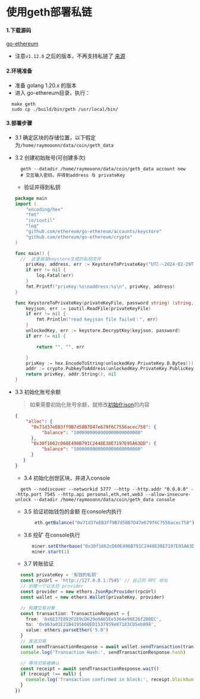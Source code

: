 # 使用geth部署私链


#### 1.下载源码

[go-ethereum](https://github.com/ethereum/go-ethereum/tree/master)
* 注意`v1.12.0` 之后的版本，不再支持私链了 [来源](https://ethereum.stackexchange.com/questions/150714/fatal-failed-to-register-the-ethereum-service-ethash-is-only-supported-as-a-hi)


#### 2.环境准备
  * 准备 golang 1.20.x 的版本
  * 进入 go-ethereum目录，执行：
  ```shell
    make geth
    sudo cp ./build/bin/geth /usr/local/bin/
  ```

#### 3.部署步骤
  * 3.1 确定区块的存储位置，以下假定为`/home/raymooonn/data/coin/geth_data`
  * 3.2 创建初始账号(可创建多次)
    ```shell
      geth --datadir /home/raymooonn/data/coin/geth_data account new
      # 交互输入密码，并得到address 与 privateKey
    ```
      * 验证并得到私钥
    ```go
    package main
    import (
    	"encoding/hex"
    	"fmt"
    	"io/ioutil"
    	"log"
    	"github.com/ethereum/go-ethereum/accounts/keystore"
    	"github.com/ethereum/go-ethereum/crypto"
    )

    func main() {
      //  这里就是keystore生成的私钥文件
    	privKey, address, err := KeystoreToPrivateKey("UTC--2024-02-29T16-49-38.103972826Z--30f1662cd60e496b791c2448e38e7197e95a63dd", "123456")
    	if err != nil {
    		log.Fatal(err)
    	}
    	fmt.Printf("privKey:%s\naddress:%s\n", privKey, address)
    }

    func KeystoreToPrivateKey(privateKeyFile, password string) (string, string, error) {
    	keyjson, err := ioutil.ReadFile(privateKeyFile)
    	if err != nil {
    		fmt.Println("read keyjson file failed：", err)
    	}
    	unlockedKey, err := keystore.DecryptKey(keyjson, password)
    	if err != nil {

    		return "", "", err

    	}
    	privKey := hex.EncodeToString(unlockedKey.PrivateKey.D.Bytes())
    	addr := crypto.PubkeyToAddress(unlockedKey.PrivateKey.PublicKey)
    	return privKey, addr.String(), nil
    }
    ```
  * 3.3 初始化账号余额
    > 如果需要初始化账号余额，就修改[初始化json](./assets/genesis.json)的内容
      ```json
      {
          "alloc": {
    		"0x71d37eEB3ff9B7d58B7D47e679f6C7556acec758": {
    			"balance": "1000000000000000000000000"
    		},
    		"0x30f1662cD60E496B791C2448E38E7197E95A63DD": {
    			"balance": "1000000000000000000000000"
    		}
    	 }
      }
      ```

    * 3.4 初始化创世区块，并进入console

    ```shell
      geth --nodiscover --networkid 5777 --http --http.addr "0.0.0.0" --http.port 7545 --http.api personal,eth,net,web3 --allow-insecure-unlock --datadir /home/raymooonn/data/coin/geth_data console
    ```

    * 3.5 验证初始钱包的金额
    在console内执行
      ```js
          eth.getBalance("0x71d37eEB3ff9B7d58B7D47e679f6C7556acec758");
      ```

    * 3.6 挖矿
    在console执行

      ```js
         miner.setEtherbase("0x30f1662cD60E496B791C2448E38E7197E95A63DD")
  	     miner.start(1)
      ```

    * 3.7 转账验证

    ```typescript
      const privateKey = '有钱的私钥'
      const rpcUrl = 'http://127.0.0.1:7545' // 自己的 RPC 地址
      // 创建一个以太坊 provider
      const provider = new ethers.JsonRpcProvider(rpcUrl)
      const wallet = new ethers.Wallet(privateKey, provider)

      // 构建交易对象
      const transaction: TransactionRequest = {
        from: '0x6E37E893F2E9cD629e0A65Ee5364e96E26f2B0EC',
        to: '0x963a01E21B4195b60ED1537959e87183CD5eb898',
        value: ethers.parseEther('5.0')
      }
      // 发送交易
      const sendTransactionResponse = await wallet.sendTransaction(transaction)
      console.log('Transaction Hash:', sendTransactionResponse.hash)

      // 等待交易被确认
      const receipt = await sendTransactionResponse.wait()
      if (receipt !== null) {
        console.log('Transaction confirmed in block:', receipt.blockNumber)
      }
    })
    ```

